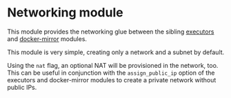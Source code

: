 # Networking module

This module provides the networking glue between the sibling [executors](https://registry.terraform.io/modules/sourcegraph/executors/google/4.2.0/submodules/executors) and [docker-mirror](https://registry.terraform.io/modules/sourcegraph/executors/google/4.2.0/submodules/docker-mirror) modules.

This module is very simple, creating only a network and a subnet by default.

Using the `nat` flag, an optional NAT will be provisioned in the network, too. This can be useful in conjunction with the `assign_public_ip` option of the executors and docker-mirror modules to create a private network without public IPs.
